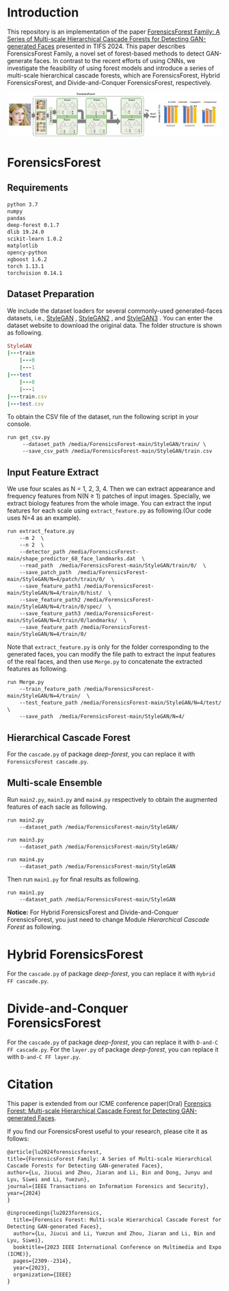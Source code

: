 # Introduction
This repository is an implementation of the paper [ForensicsForest Family: A Series of Multi-scale Hierarchical Cascade Forests for Detecting GAN-generated Faces](https://arxiv.longhoe.net/abs/2308.00964) presented in TIFS 2024. This paper describes ForensicsForest Family, a novel set of forest-based methods to detect GAN-generate faces. In contrast to the recent efforts of using CNNs, we investigate the feasibility of using forest models and introduce a series of multi-scale hierarchical cascade forests, which are ForensicsForest, Hybrid ForensicsForest, and Divide-and-Conquer ForensicsForest, respectively.

![image](/Overview.png)

# ForensicsForest

## **Requirements**
```
python 3.7
numpy
pandas
deep-forest 0.1.7
dlib 19.24.0
scikit-learn 1.0.2
matplotlib
opency-python
xgboost 1.6.2
torch 1.13.1
torchvision 0.14.1
```
## Dataset Preparation

We include the dataset loaders for several commonly-used generated-faces datasets, i.e.,  [StyleGAN](https://github.com/NVlabs/stylegan) ,  [StyleGAN2](https://github.com/NVlabs/stylegan2) , and  [StyleGAN3](https://github.com/NVlabs/stylegan3) . You can enter the dataset website to download the original data. The folder structure is shown as following.

```ruby
StyleGAN
|---train
    |---0
    |---1
|---test
    |---0
    |---1
|---train.csv
|---test.csv
```
To obtain the CSV file of the dataset, run the following script in your console.

```
run get_csv.py
     --dataset_path /media/ForensicsForest-main/StyleGAN/train/ \
     --save_csv_path /media/ForensicsForest-main/StyleGAN/train.csv
```

## Input Feature Extract
We use four scales as N = 1, 2, 3, 4. Then we can extract appearance and frequency features from N(N ≥ 1) patches of input images. Specially, we extract biology features from the whole
image. You can extract the input features for each scale using `extract_feature.py` as following.(Our code uses N=4 as an example).

```
run extract_feature.py
    --m 2  \
    --n 2  \
    --detector_path /media/ForensicsForest-main/shape_predictor_68_face_landmarks.dat  \
    --read_path  /media/ForensicsForest-main/StyleGAN/train/0/  \
    --save_patch_path  /media/ForensicsForest-main/StyleGAN/N=4/patch/train/0/  \
    --save_feature_path1 /media/ForensicsForest-main/StyleGAN/N=4/train/0/hist/  \
    --save_feature_path2 /media/ForensicsForest-main/StyleGAN/N=4/train/0/spec/  \
    --save_feature_path3 /media/ForensicsForest-main/StyleGAN/N=4/train/0/landmarks/  \
    --save_feature_path /media/ForensicsForest-main/StyleGAN/N=4/train/0/
```

Note that `extract_feature.py` is only for the folder corresponding to the generated faces, you can modify the file path to extract the input features of the real faces, and then use `Merge.py` to concatenate the extracted features as following.

```
run Merge.py
    --train_feature_path /media/ForensicsForest-main/StyleGAN/N=4/train/  \
    --test_feature_path /media/ForensicsForest-main/StyleGAN/N=4/test/  \
    --save_path  /media/ForensicsForest-main/StyleGAN/N=4/
```

## Hierarchical Cascade Forest

For the `cascade.py` of package *deep-forest*, you can replace it with `ForensicsForest cascade.py`.

## Multi-scale Ensemble

Run `main2.py`, `main3.py` and `main4.py` respectively to obtain the augmented features of each sacle as following.

```
run main2.py
    --dataset_path /media/ForensicsForest-main/StyleGAN/
```
```
run main3.py
    --dataset_path /media/ForensicsForest-main/StyleGAN/
```
```
run main4.py
    --dataset_path /media/ForensicsForest-main/StyleGAN
```

Then run `main1.py` for final results as following.

```
run main1.py
    --dataset_path /media/ForensicsForest-main/StyleGAN
```

**Notice:** For Hybrid ForensicsForest and Divide-and-Conquer ForensicsForest, you just need to change Module *Hierarchical Cascade Forest* as following.

# Hybrid ForensicsForest

For the `cascade.py` of package *deep-forest*, you can replace it with `Hybrid FF cascade.py`.

# Divide-and-Conquer ForensicsForest

For the `cascade.py` of package *deep-forest*, you can replace it with `D-and-C FF cascade.py`. For the `layer.py` of package *deep-forest*, you can replace it with `D-and-C FF layer.py`.

# Citation

This paper is extended from our ICME conference paper(Oral) [Forensics Forest: Multi-scale Hierarchical Cascade Forest for Detecting GAN-generated Faces](https://ieeexplore.ieee.org/abstract/document/10219895).

If you find our ForensicsForest useful to your research, please cite it as follows:

```
@article{lu2024forensicsforest,
title={ForensicsForest Family: A Series of Multi-scale Hierarchical Cascade Forests for Detecting GAN-generated Faces},
author={Lu, Jiucui and Zhou, Jiaran and Li, Bin and Dong, Junyu and Lyu, Siwei and Li, Yuezun},
journal={IEEE Transactions on Information Forensics and Security},
year={2024}
}
```

```
@inproceedings{lu2023forensics,
  title={Forensics Forest: Multi-scale Hierarchical Cascade Forest for Detecting GAN-generated Faces},
  author={Lu, Jiucui and Li, Yuezun and Zhou, Jiaran and Li, Bin and Lyu, Siwei},
  booktitle={2023 IEEE International Conference on Multimedia and Expo (ICME)},
  pages={2309--2314},
  year={2023},
  organization={IEEE}
}
```
